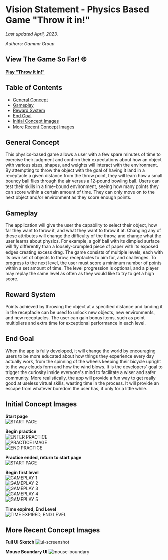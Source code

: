 # Vision Statement - Physics Based Game "Throw it in!"

_Last updated April, 2023._

_Authors: Gamma Group_

## View The Game So Far! :globe_with_meridians:

**[Play "Throw It In!"](https://cwierzbicki00.github.io/gamma-physics/)**

## Table of Contents

- [General Concept](#general-concept)
- [Gameplay](#gameplay)
- [Reward System](#reward-system)
- [End Goal](#end-goal)
- [Initial Concept Images](#initial-concept-images)
- [More Recent Concept Images](#more-recent-concept-images)

## General Concept

This physics-based game allows a user with a few spare minutes of time to exercise their judgment and confirm their expectations about how an object with various sizes, shapes, and weights will interact with the environment. By attempting to throw the object with the goal of having it land in a receptacle a given distance from the throw point, they will learn how a small bouncy ball flies through the air versus a 12-pound bowling ball. Users can test their skills in a time-bound environment, seeing how many points they can score within a certain amount of time. They can only move on to the next object and/or environment as they score enough points.

## Gameplay

The application will give the user the capability to select their object, how far they want to throw it, and what they want to throw it at. Changing any of these attributes will change the difficulty of the throw, and change what the user learns about physics. For example, a golf ball with its dimpled surface will fly differently than a loosely-crumpled piece of paper with its exposed edges creating excess drag. The game consists of multiple levels, each with its own set of objects to throw, receptacles to aim for, and challenges. To progress to the next level, the user must score a minimum number of points within a set amount of time. The level progression is optional, and a player may replay the same level as often as they would like to try to get a high score.

## Reward System

Points achieved by throwing the object at a specified distance and landing it in the receptacle can be used to unlock new objects, new environments, and new receptacles. The user can gain bonus items, such as point multipliers and extra time for exceptional performance in each level.

## End Goal

When the app is fully developed, it will change the world by encouraging users to be more educated about how things they experience every day actually work, from the spinning of the wheels keeping their bicycle upright to the way clouds form and how the wind blows. It is the developers' goal to trigger the curiosity inside everyone's mind to facilitate a wiser and safer community. More realistically, the app will provide a fun way to get really good at useless virtual skills, wasting time in the process. It will provide an escape from whatever boredom the user has, if only for a little while.

## Initial Concept Images

**Start page**  
![START PAGE](vision-images/start.png)

**Begin practice**  
![ENTER PRACTICE](vision-images/practice1.png)  
![PRACTICE IMAGE](vision-images/practice2.png)  
![END PRACTICE](vision-images/practice3.png)

**Practice ended, return to start page**  
![START PAGE](vision-images/start.png)

**Begin first level**  
![GAMEPLAY 1](vision-images/game1.png)  
![GAMEPLAY 2](vision-images/game2.png)  
![GAMEPLAY 3](vision-images/game3.png)  
![GAMEPLAY 4](vision-images/game4.png)  
![GAMEPLAY 5](vision-images/game5.png)

**Time expired, End Level**  
![TIME EXPIRED, END LEVEL](vision-images/end.png)

## More Recent Concept Images

**Full UI Sketch**
![ui-screenshot](notes/ui-sketch3x.png)

**Mouse Boundary UI**
![mouse-boundary](notes/throw_boundary_idea.png)
